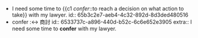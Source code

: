 - I need some time to {{c1 *confer*::to reach a decision on what action to take}} with my lawyer.
  id:: 65b3c2e7-aeb4-4c32-892d-8d3ded480516
- confer :<-> 商討
  id:: 6533737c-a896-440d-b52c-6c6e652e3905
  extra:: I need some time to **confer** with my lawyer.
